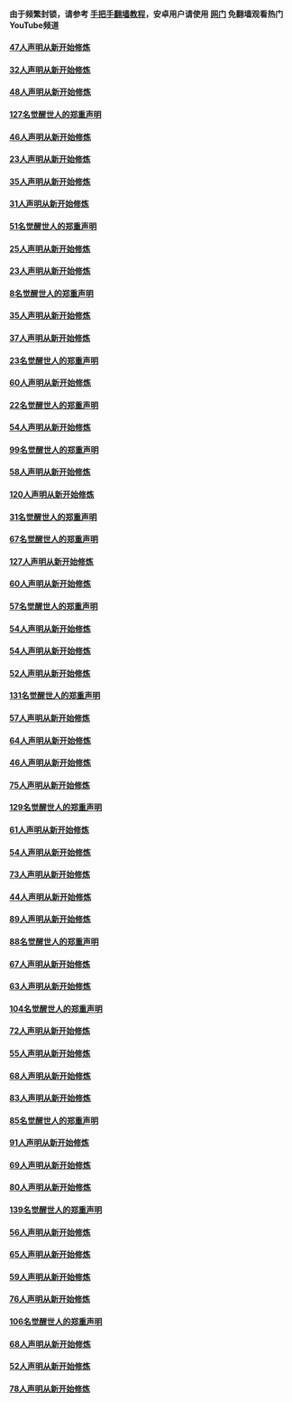 #### 由于频繁封锁，请参考 [手把手翻墙教程](https://github.com/gfw-breaker/guides/wiki/)，安卓用户请使用 [网门](https://github.com/gfw-breaker/nogfw/blob/master/dl.md?t=02261400) 免翻墙观看热门YouTube频道 

#### [47人声明从新开始修炼](../pages/91/421264.md?t=02261400) 

#### [32人声明从新开始修炼](../pages/91/421225.md?t=02261400) 

#### [48人声明从新开始修炼](../pages/91/421202.md?t=02261400) 

#### [127名觉醒世人的郑重声明](../pages/91/421224.md?t=02261400) 

#### [46人声明从新开始修炼](../pages/91/421203.md?t=02261400) 

#### [23人声明从新开始修炼](../pages/91/421138.md?t=02261400) 

#### [35人声明从新开始修炼](../pages/91/421122.md?t=02261400) 

#### [31人声明从新开始修炼](../pages/91/421081.md?t=02261400) 

#### [51名觉醒世人的郑重声明](../pages/91/421080.md?t=02261400) 

#### [25人声明从新开始修炼](../pages/91/421020.md?t=02261400) 

#### [23人声明从新开始修炼](../pages/91/420884.md?t=02261400) 

#### [8名觉醒世人的郑重声明](../pages/91/420883.md?t=02261400) 

#### [35人声明从新开始修炼](../pages/91/420809.md?t=02261400) 

#### [37人声明从新开始修炼](../pages/91/420766.md?t=02261400) 

#### [23名觉醒世人的郑重声明](../pages/91/420765.md?t=02261400) 

#### [60人声明从新开始修炼](../pages/91/420727.md?t=02261400) 

#### [22名觉醒世人的郑重声明](../pages/91/420726.md?t=02261400) 

#### [54人声明从新开始修炼](../pages/91/420529.md?t=02261400) 

#### [99名觉醒世人的郑重声明](../pages/91/420528.md?t=02261400) 

#### [58人声明从新开始修炼](../pages/91/420198.md?t=02261400) 

#### [120人声明从新开始修炼](../pages/91/420141.md?t=02261400) 

#### [31名觉醒世人的郑重声明](../pages/91/420197.md?t=02261400) 

#### [67名觉醒世人的郑重声明](../pages/91/420140.md?t=02261400) 

#### [127人声明从新开始修炼](../pages/91/420082.md?t=02261400) 

#### [60人声明从新开始修炼](../pages/91/420081.md?t=02261400) 

#### [57名觉醒世人的郑重声明](../pages/91/420080.md?t=02261400) 

#### [54人声明从新开始修炼](../pages/91/419533.md?t=02261400) 

#### [54人声明从新开始修炼](../pages/91/419532.md?t=02261400) 

#### [52人声明从新开始修炼](../pages/91/419531.md?t=02261400) 

#### [131名觉醒世人的郑重声明](../pages/91/419530.md?t=02261400) 

#### [57人声明从新开始修炼](../pages/91/419430.md?t=02261400) 

#### [64人声明从新开始修炼](../pages/91/419429.md?t=02261400) 

#### [46人声明从新开始修炼](../pages/91/419428.md?t=02261400) 

#### [75人声明从新开始修炼](../pages/91/419427.md?t=02261400) 

#### [129名觉醒世人的郑重声明](../pages/91/419426.md?t=02261400) 

#### [61人声明从新开始修炼](../pages/91/419198.md?t=02261400) 

#### [54人声明从新开始修炼](../pages/91/419197.md?t=02261400) 

#### [73人声明从新开始修炼](../pages/91/419196.md?t=02261400) 

#### [44人声明从新开始修炼](../pages/91/419075.md?t=02261400) 

#### [89人声明从新开始修炼](../pages/91/419074.md?t=02261400) 

#### [88名觉醒世人的郑重声明](../pages/91/419195.md?t=02261400) 

#### [67人声明从新开始修炼](../pages/91/419073.md?t=02261400) 

#### [63人声明从新开始修炼](../pages/91/419072.md?t=02261400) 

#### [104名觉醒世人的郑重声明](../pages/91/419071.md?t=02261400) 

#### [72人声明从新开始修炼](../pages/91/418902.md?t=02261400) 

#### [55人声明从新开始修炼](../pages/91/418901.md?t=02261400) 

#### [68人声明从新开始修炼](../pages/91/418900.md?t=02261400) 

#### [83人声明从新开始修炼](../pages/91/418757.md?t=02261400) 

#### [85名觉醒世人的郑重声明](../pages/91/418899.md?t=02261400) 

#### [91人声明从新开始修炼](../pages/91/418756.md?t=02261400) 

#### [69人声明从新开始修炼](../pages/91/418755.md?t=02261400) 

#### [80人声明从新开始修炼](../pages/91/418754.md?t=02261400) 

#### [139名觉醒世人的郑重声明](../pages/91/418753.md?t=02261400) 

#### [56人声明从新开始修炼](../pages/91/418594.md?t=02261400) 

#### [65人声明从新开始修炼](../pages/91/418593.md?t=02261400) 

#### [59人声明从新开始修炼](../pages/91/418592.md?t=02261400) 

#### [76人声明从新开始修炼](../pages/91/418431.md?t=02261400) 

#### [106名觉醒世人的郑重声明](../pages/91/418591.md?t=02261400) 

#### [68人声明从新开始修炼](../pages/91/418430.md?t=02261400) 

#### [52人声明从新开始修炼](../pages/91/418429.md?t=02261400) 

#### [78人声明从新开始修炼](../pages/91/418428.md?t=02261400) 

